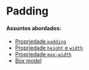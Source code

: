 # Padding

#### Assuntos abordados: 

- [Propriedade `padding`](aulas/6.1-padding)
- [Propriedade `height` e `width`](aulas/6.2-height-width)
- [Propriedade `max-width`](aulas/6.3-max-width)
- [Box model](aulas/6.4-box-model)
